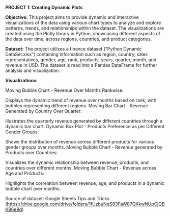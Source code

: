 **PROJECT 1: Creating Dynamic Plots**

**Objective:**
This project aims to provide dynamic and interactive visualizations of the data using various chart types to analyze and explore patterns, trends, and relationships within the dataset. 
The visualizations are created using the Plotly library in Python, showcasing different aspects of the data over time, across regions, countries, and product categories.

**Dataset:**
The project utilizes a finance dataset ("Python Dynamic DataSet.xlsx") containing information such as region, country, sales representatives, gender, age, rank, products, years, quarter, month, and revenue in USD. 
The dataset is read into a Pandas DataFrame for further analysis and visualization.

**Visualizations:**

Moving Bubble Chart - Revenue Over Months Rankwise:

Displays the dynamic trend of revenue over months based on rank, with bubbles representing different regions.
Moving Bar Chart - Revenue Generated by Country Over Quarter:

Illustrates the quarterly revenue generated by different countries through a dynamic bar chart.
Dynamic Box Plot - Products Preference as per Different Gender Groups:

Shows the distribution of revenue across different products for various gender groups over months.
Moving Bubble Chart - Revenue generated by Products over Countries:

Visualizes the dynamic relationship between revenue, products, and countries over different months.
Moving Bubble Chart - Revenue across Age and Products:

Highlights the correlation between revenue, age, and products in a dynamic bubble chart over months.



Source of dataset: Google Sheets Tips and Tricks (https://drive.google.com/drive/folders/1fUzbuNqS83FaW87QXkwNUpCjQBK86e9d)
